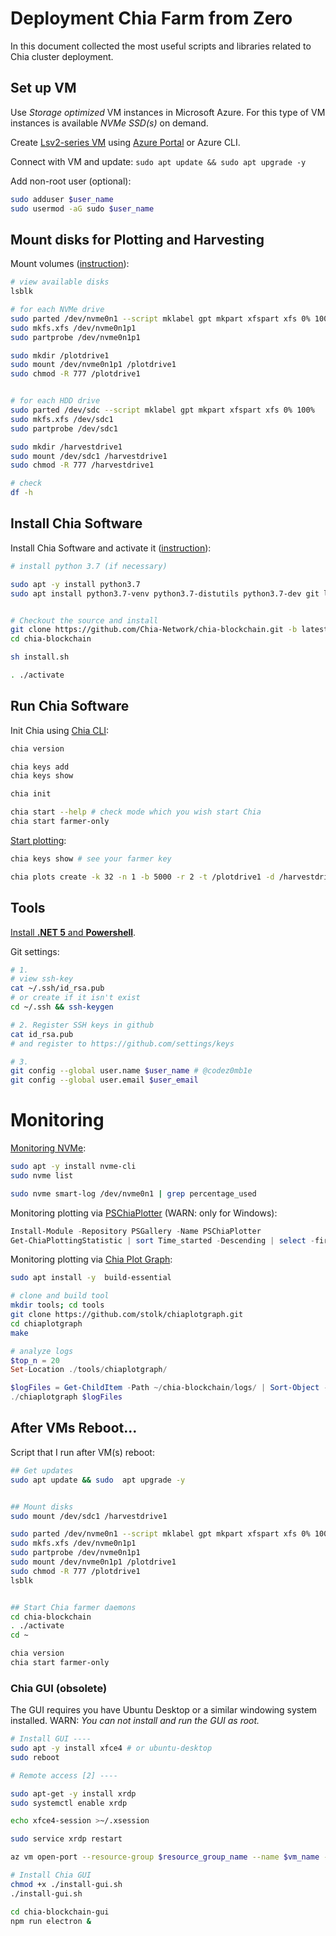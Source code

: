 
# Deployment Chia Farm from Zero

In this document collected the most useful scripts and libraries related to Chia cluster deployment.

## Set up VM

Use _Storage optimized_ VM instances in Microsoft Azure. For this type of VM instances is available _NVMe SSD(s)_ on demand.

Create [Lsv2-series VM](https://docs.microsoft.com/en-us/azure/virtual-machines/lsv2-series) using [Azure Portal](https://portal.azure.com/#create/Canonical.UbuntuServer1804LTS-ARM) or Azure CLI.

Connect with VM and update: `sudo apt update && sudo apt upgrade -y`

Add non-root user (optional):

```bash
sudo adduser $user_name
sudo usermod -aG sudo $user_name
```

## Mount disks for Plotting and Harvesting

Mount volumes ([instruction](https://docs.microsoft.com/en-us/azure/virtual-machines/linux/attach-disk-portal)):

```bash
# view available disks
lsblk

# for each NVMe drive
sudo parted /dev/nvme0n1 --script mklabel gpt mkpart xfspart xfs 0% 100%
sudo mkfs.xfs /dev/nvme0n1p1
sudo partprobe /dev/nvme0n1p1

sudo mkdir /plotdrive1
sudo mount /dev/nvme0n1p1 /plotdrive1
sudo chmod -R 777 /plotdrive1


# for each HDD drive
sudo parted /dev/sdc --script mklabel gpt mkpart xfspart xfs 0% 100%
sudo mkfs.xfs /dev/sdc1
sudo partprobe /dev/sdc1

sudo mkdir /harvestdrive1
sudo mount /dev/sdc1 /harvestdrive1
sudo chmod -R 777 /harvestdrive1

# check
df -h
```

## Install Chia Software

Install Chia Software and activate it ([instruction](https://github.com/Chia-Network/chia-blockchain/wiki/INSTALL#ubuntudebian)):

```bash
# install python 3.7 (if necessary)

sudo apt -y install python3.7
sudo apt install python3.7-venv python3.7-distutils python3.7-dev git lsb-release -y


# Checkout the source and install
git clone https://github.com/Chia-Network/chia-blockchain.git -b latest --recurse-submodules
cd chia-blockchain

sh install.sh

. ./activate
```

## Run Chia Software

Init Chia using [Chia CLI](https://github.com/Chia-Network/chia-blockchain/wiki/CLI-Commands-Reference):

```bash
chia version

chia keys add
chia keys show

chia init

chia start --help # check mode which you wish start Chia
chia start farmer-only
```

[Start plotting](https://github.com/Chia-Network/chia-blockchain/wiki/CLI-Commands-Reference#create):

```bash
chia keys show # see your farmer key

chia plots create -k 32 -n 1 -b 5000 -r 2 -t /plotdrive1 -d /harvestdrive1 2>&1 | tee ~/chia-blockchain/logs/my_1st_plot.log
```

## Tools

[Install **.NET 5** and **Powershell**](https://github.com/codez0mb1e/cloud-rstudio-server/blob/master/scripts/install_dotnet_tools.sh).

Git settings:

```bash
# 1.
# view ssh-key 
cat ~/.ssh/id_rsa.pub
# or create if it isn't exist
cd ~/.ssh && ssh-keygen

# 2. Register SSH keys in github
cat id_rsa.pub
# and register to https://github.com/settings/keys

# 3.
git config --global user.name $user_name # @codez0mb1e
git config --global user.email $user_email
```

# Monitoring

[Monitoring NVMe](https://github.com/linux-nvme/nvme-cli):

```bash
sudo apt -y install nvme-cli
sudo nvme list

sudo nvme smart-log /dev/nvme0n1 | grep percentage_used
```

Monitoring plotting via [PSChiaPlotter](https://github.com/MrPig91/PSChiaPlotter) (WARN: only for Windows):

```powershell
Install-Module -Repository PSGallery -Name PSChiaPlotter
Get-ChiaPlottingStatistic | sort Time_started -Descending | select -first 20
```

Monitoring plotting via [Chia Plot Graph](https://github.com/stolk/chiaplotgraph):

```bash
sudo apt install -y  build-essential

# clone and build tool
mkdir tools; cd tools
git clone https://github.com/stolk/chiaplotgraph.git
cd chiaplotgraph
make 
```

```powershell
# analyze logs
$top_n = 20
Set-Location ./tools/chiaplotgraph/

$logFiles = Get-ChildItem -Path ~/chia-blockchain/logs/ | Sort-Object -Property LastWriteTime -Descending | Select -expa FullName -first $top_n  
./chiaplotgraph $logFiles  
```


## After VMs Reboot...

Script that I run after VM(s) reboot:

```bash
## Get updates
sudo apt update && sudo  apt upgrade -y


## Mount disks
sudo mount /dev/sdc1 /harvestdrive1

sudo parted /dev/nvme0n1 --script mklabel gpt mkpart xfspart xfs 0% 100%
sudo mkfs.xfs /dev/nvme0n1p1
sudo partprobe /dev/nvme0n1p1
sudo mount /dev/nvme0n1p1 /plotdrive1
sudo chmod -R 777 /plotdrive1
lsblk


## Start Chia farmer daemons
cd chia-blockchain
. ./activate
cd ~

chia version
chia start farmer-only
```

### Chia GUI (obsolete)

The GUI requires you have Ubuntu Desktop or a similar windowing system installed.
WARN: _You can not install and run the GUI as root._

```bash
# Install GUI ---- 
sudo apt -y install xfce4 # or ubuntu-desktop
sudo reboot

# Remote access [2] ----

sudo apt-get -y install xrdp
sudo systemctl enable xrdp

echo xfce4-session >~/.xsession

sudo service xrdp restart

az vm open-port --resource-group $resource_group_name --name $vm_name --port 3389

# Install Chia GUI
chmod +x ./install-gui.sh
./install-gui.sh

cd chia-blockchain-gui
npm run electron &
```